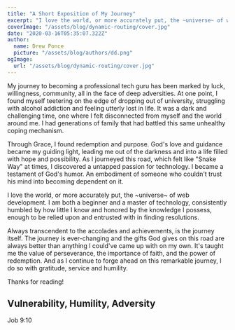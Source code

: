 ```yaml
---
title: "A Short Exposition of My Journey"
excerpt: "I love the world, or more accurately put, the ~universe~ of web development. I am both a beginner and a master of technology, consistently humbled by how little I know and honored by the knowledge I possess, enough to be relied upon and entrusted with in finding resolutions."
coverImage: "/assets/blog/dynamic-routing/cover.jpg"
date: "2020-03-16T05:35:07.322Z"
author:
  name: Drew Ponce
  picture: "/assets/blog/authors/dd.png"
ogImage:
  url: "/assets/blog/dynamic-routing/cover.jpg"
---
```


My journey to becoming a professional tech guru has been marked by luck, willingness, community, all in the face of deep adversities. At one point, I found myself teetering on the edge of dropping out of university, struggling with alcohol addiction and feeling utterly lost in life. It was a dark and challenging time, one where I felt disconnected from myself and the world around me. I had generations of family that had battled this same unhealthy coping mechanism.

Through Grace, I found redemption and purpose. God's love and guidance became my guiding light, leading me out of the darkness and into a life filled with hope and possibility. As I journeyed this road, which felt like "Snake Way" at times, I discovered a untapped passion for technology. I became a testament of God's humor. An embodiment of someone who couldn't trust his mind into becoming dependent on it. 

I love the world, or more accurately put, the ~universe~ of web development. I am both a beginner and a master of technology, consistently humbled by how little I know and honored by the knowledge I possess, enough to be relied upon and entrusted with in finding resolutions.

Always transcendent to the accolades and achievements, is the journey itself. The journey is ever-changing and the gifts God gives on this road are always better than anything I could've came up with on my own. It's taught me the value of perseverance, the importance of faith, and the power of redemption. And as I continue to forge ahead on this remarkable journey, I do so with gratitude, service and humility. 

Thanks for reading!

## Vulnerability, Humility, Adversity

Job 9:10
